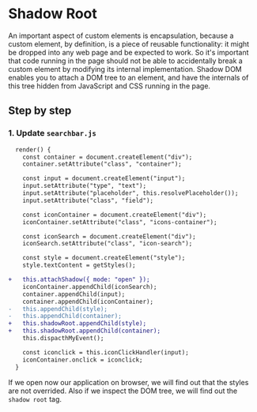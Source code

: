 # Shadow Root

An important aspect of custom elements is encapsulation, because a custom element, by definition, is a piece of reusable functionality: it might be dropped into any web page and be expected to work. So it's important that code running in the page should not be able to accidentally break a custom element by modifying its internal implementation. Shadow DOM enables you to attach a DOM tree to an element, and have the internals of this tree hidden from JavaScript and CSS running in the page.

## Step by step

### 1. Update `searchbar.js`

```diff
  render() {
    const container = document.createElement("div");
    container.setAttribute("class", "container");

    const input = document.createElement("input");
    input.setAttribute("type", "text");
    input.setAttribute("placeholder", this.resolvePlaceholder());
    input.setAttribute("class", "field");

    const iconContainer = document.createElement("div");
    iconContainer.setAttribute("class", "icons-container");

    const iconSearch = document.createElement("div");
    iconSearch.setAttribute("class", "icon-search");

    const style = document.createElement("style");
    style.textContent = getStyles();

+   this.attachShadow({ mode: "open" });
    iconContainer.appendChild(iconSearch);
    container.appendChild(input);
    container.appendChild(iconContainer);
-   this.appendChild(style);
-   this.appendChild(container);
+   this.shadowRoot.appendChild(style);
+   this.shadowRoot.appendChild(container);
    this.dispacthMyEvent();

    const iconclick = this.iconClickHandler(input);
    iconContainer.onclick = iconclick;
  }
```

If we open now our application on browser, we will find out that the styles are not overrided. Also if we inspect the DOM tree, we will find out the `shadow root` tag.
